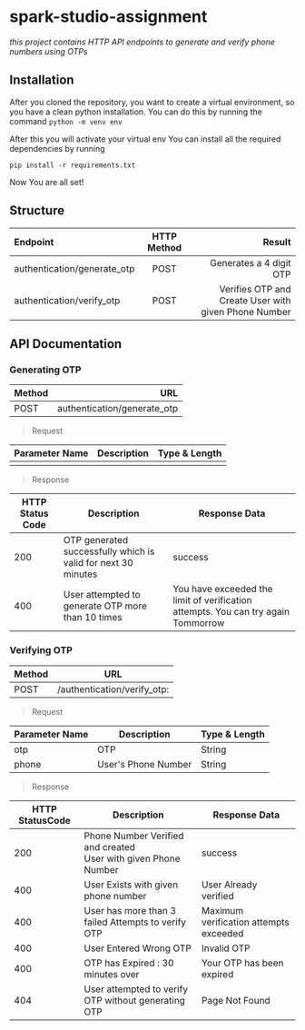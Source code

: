 # spark-studio-assignment
*this project contains HTTP API endpoints to generate and verify phone numbers using OTPs*
## Installation
After you cloned the repository, you want to create a virtual environment, so you have a clean python installation. You can do this by running the command
`python -m venv env`

After this you will activate your virtual env
You can install all the required dependencies by running

`pip install -r requirements.txt`

Now You are all set!
## Structure

| Endpoint                    | HTTP Method | Result                                                 |
| :---                        |    :----:   |          ---:                                          |
| authentication/generate_otp | POST        |Generates a 4 digit OTP                                 |
| authentication/verify_otp   | POST        | Verifies OTP and Create User with given Phone Number   |

## API Documentation

### Generating OTP

| Method | URL                           |
| :---   |    ---:                       |       
| POST   | authentication/generate_otp   |

> Request

| Parameter Name              | Description | Type & Length                                          |
| :---                        |    :----:   |          ---:                                          |
|                             |             |                                                        |

> Response

| HTTP Status Code      | Description                           | Response Data            | 
| ---                   |    ----                               |         --              |
|    200                |   OTP generated successfully which is valid for next 30 minutes         |            success      |  
|  400  | User attempted to generate OTP more than 10 times     |  You have exceeded the limit of verification attempts. You can try again Tommorrow |


### Verifying OTP

| Method | URL                           |
| ---   |    ---                         |       
| POST   | /authentication/verify_otp:   |

> Request

| Parameter Name             | Description              | Type & Length                                        |
| ---                        |    ----                  |          ---                                         |
|    otp                     |    OTP                   |       String                                         |
|    phone                   |    User's Phone Number   |       String                                         |

> Response

| HTTP StatusCode | Description |     Response Data     | 
| ---              |    ----  |        --                 |
|    200           |   Phone Number Verified and created <br /> User with given Phone Number    |       success   | 
|    400                 |    User Exists with given phone number            |  User Already verified |
|    400        |   User has more than 3 failed  Attempts to verify OTP      |  Maximum verification attempts exceeded |
|    400                 |    User Entered Wrong OTP           |  Invalid OTP |
|    400                 |     OTP has Expired : 30 minutes over          |  Your OTP has been expired |
|    404                |    User attempted to verify OTP without generating OTP         |  Page Not Found|
